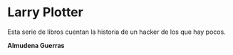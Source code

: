 # Larry Plotter

Esta serie de libros cuentan la historia de un hacker de los que hay pocos.

**Almudena Guerras**

